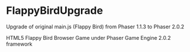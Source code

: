 FlappyBirdUpgrade
=================

Upgrade of original main.js (Flappy Bird) from Phaser 1.1.3 to Phaser 2.0.2

HTML5 Flappy Bird Browser Game under Phaser Game Engine 2.0.2 framework

